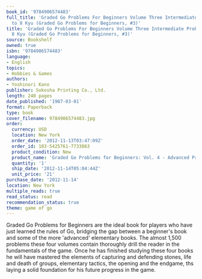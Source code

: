 ```yaml
---
book_id: '9784906574483'
full_title: 'Graded Go Problems For Beginners Volume Three Intermediate Problems 15
  to 8 Kyu (Graded Go Problems for Beginners, #3)'
title: 'Graded Go Problems For Beginners Volume Three Intermediate Problems 15 to
  8 Kyu (Graded Go Problems for Beginners, #3)'
source: Bookshelf
owned: true
isbn: '9784906574483'
language:
- English
topics:
- Hobbies & Games
authors:
- Yoshinori Kano
publisher: Sokosha Printing Co., Ltd.
length: 240 pages
date_published: '1987-03-01'
format: Paperback
type: book
cover_filename: 9784906574483.jpg
order:
  currency: USD
  location: New York
  order_date: '2012-11-13T03:47:09Z'
  order_id: 103-5425761-7733863
  product_condition: New
  product_name: 'Graded Go Problems for Beginners: Vol. 4 - Advanced Problems'
  quantity: '1'
  ship_date: '2012-11-14T05:04:44Z'
  unit_price: '21'
purchase_date: '2012-11-14'
location: New York
multiple_reads: true
read_status: read
recommendation_status: true
theme: game of go
---
```

Graded Go Problems for Beginners are the ideal book for players who have just learned the rules of Go, bridging the gap between a beginner's book and some of the more 'advanced' elementary books.
The almost 1,500 problems these four volumes contain thoroughly drill the reader in the fundamentals of the game. Once he has finished studying these four books he will have mastered the elements of capturing and defending stones, life and death of groups, elementary tactics, the opening and the endgame, ths laying a solid foundation for his future progress in the game.
